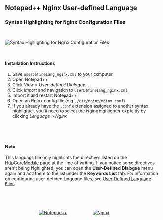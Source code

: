 <h2>Notepad++ Nginx User-defined Language</h2>

<h3>Syntax Highlighting for Nginx Configuration Files</h3>

<p>&nbsp;</p>

<p><img src="http://img27.imageshack.us/img27/1876/nginxnpp.png" alt="Syntax Highlighting for Nginx Configuration Files"></p>

<p>&nbsp;</p>

<h4>Installation Instructions</h4>

1. Save `userDefineLang_nginx.xml` to your computer
2. Open Notepad++
3. Click _View_ > _User-defined Dialogue..._
4. Click _Import_ and navigation to `userDefineLang_nginx.xml`
5. Import it and restart Notepad++
6. Open an Nginx config file (e.g., `/etc/nginx/nginx.conf`)
7. If you already have the `.conf` extension assigned to another syntax highlighter, you'll need to select the Nginx highlighter explicitly by clicking _Language_ > _Nginx_ 

<p>&nbsp;</p>
<p>&nbsp;</p>

<h4>Note</h4>

<p>This language file only highlights the directives listed on the <a href="http://wiki.nginx.org/HttpCoreModule#Directives">HttpCoreModule</a> page at the time of writing. If you notice some directives aren't being highlighted, you can open the <b>User-Defined Dialogue</b> menu again and add them to the list under the <b>Keywords List</b> tab. For information on configuring user-defined language files, see <a href="http://sourceforge.net/apps/mediawiki/notepad-plus/index.php?title=User_Defined_Languages">User Defined Language Files</a>.</p>

<p>&nbsp;</p>
<p>&nbsp;</p>

<p>
	&nbsp; &nbsp; &nbsp; &nbsp; &nbsp; &nbsp; &nbsp; &nbsp; &nbsp; &nbsp; &nbsp; &nbsp; &nbsp; &nbsp;
	<a href="http://notepad-plus-plus.org"><img src="http://img651.imageshack.us/img651/3922/notepadg.png" alt="Notepad++"></a>
	&nbsp; &nbsp; &nbsp; &nbsp; &nbsp; &nbsp; &nbsp; &nbsp; &nbsp; &nbsp;
	<a href="http://nginx.org/"><img src="http://wiki.nginx.org/local/nginx-logo.png" alt="Nginx"></a>
</p>
